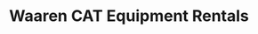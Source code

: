 ---
title: "Waaren CAT Equipment Rentals"
url: /amarillo/waaren-cat-equipment-rentals/
shop: storage rental
---